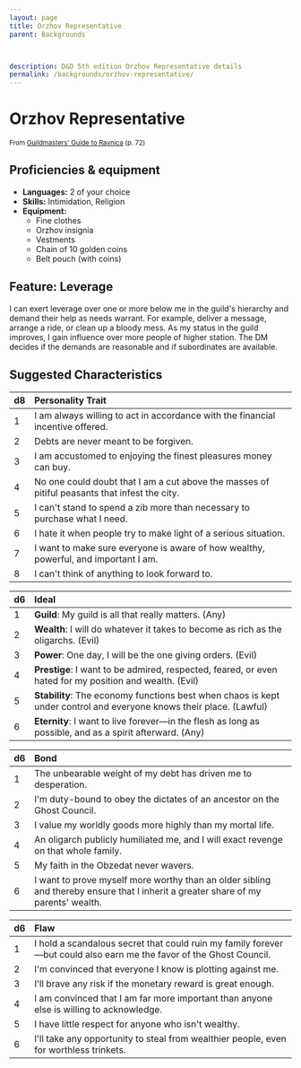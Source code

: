 ```yaml
---
layout: page
title: Orzhov Representative
parent: Backgrounds



description: D&D 5th edition Orzhov Representative details
permalink: /backgrounds/orzhov-representative/
---
```

# Orzhov Representative

<small>From <a target="_blank" href="https://dnd.wizards.com/products/tabletop-games/rpg-products/guildmasters-guide-ravnica">Guildmasters' Guide to Ravnica</a> (p. 72)</small>

## Proficiencies & equipment

- **Languages:** 2 of your choice
- **Skills:** Intimidation, Religion
- **Equipment:** 
  - Fine clothes
  - Orzhov insignia
  - Vestments
  - Chain of 10 golden coins
  - Belt pouch (with coins)

## Feature: Leverage


I can exert leverage over one or more below me in the guild's hierarchy and demand their help as needs warrant. For example, deliver a message, arrange a ride, or clean up a bloody mess. As my status in the guild improves, I gain influence over more people of higher station. The DM decides if the demands are reasonable and if subordinates are available.

## Suggested Characteristics


| d8 | Personality Trait |
|:----------------------------|:------------------|
| 1 | I am always willing to act in accordance with the financial incentive offered. |
| 2 | Debts are never meant to be forgiven. |
| 3 | I am accustomed to enjoying the finest pleasures money can buy. |
| 4 | No one could doubt that I am a cut above the masses of pitiful peasants that infest the city. |
| 5 | I can't stand to spend a zib more than necessary to purchase what I need. |
| 6 | I hate it when people try to make light of a serious situation. |
| 7 | I want to make sure everyone is aware of how wealthy, powerful, and important I am. |
| 8 | I can't think of anything to look forward to. |

| d6 | Ideal |
|:----------------------------|:------|
| 1 | **Guild**: My guild is all that really matters. (Any) |
| 2 | **Wealth**: I will do whatever it takes to become as rich as the oligarchs. (Evil) |
| 3 | **Power**: One day, I will be the one giving orders. (Evil) |
| 4 | **Prestige**: I want to be admired, respected, feared, or even hated for my position and wealth. (Evil) |
| 5 | **Stability**: The economy functions best when chaos is kept under control and everyone knows their place. (Lawful) |
| 6 | **Eternity**: I want to live forever—in the flesh as long as possible, and as a spirit afterward. (Any) |

| d6 | Bond |
|:----------------------------|:------------------|
| 1 | The unbearable weight of my debt has driven me to desperation. |
| 2 | I'm duty-bound to obey the dictates of an ancestor on the Ghost Council. |
| 3 | I value my worldly goods more highly than my mortal life. |
| 4 | An oligarch publicly humiliated me, and I will exact revenge on that whole family. |
| 5 | My faith in the Obzedat never wavers. |
| 6 | I want to prove myself more worthy than an older sibling and thereby ensure that I inherit a greater share of my parents' wealth. |

| d6 | Flaw |
|:----------------------------|:------------------|
| 1 | I hold a scandalous secret that could ruin my family forever—but could also earn me the favor of the Ghost Council. |
| 2 | I'm convinced that everyone I know is plotting against me. |
| 3 | I'll brave any risk if the monetary reward is great enough. |
| 4 | I am convinced that I am far more important than anyone else is willing to acknowledge. |
| 5 | I have little respect for anyone who isn't wealthy. |
| 6 | I'll take any opportunity to steal from wealthier people, even for worthless trinkets. |
